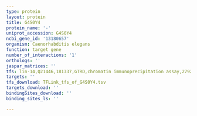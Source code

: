 ```yaml
---
type: protein
layout: protein
title: G4S0Y4
protein_name: '-'
uniprot_accession: G4S0Y4
ncbi_gene_id: '13180657'
organism: Caenorhabditis elegans
function: target gene
number_of_interactions: '1'
orthologs: ''
jaspar_matrices: ''
tfs: lin-14,Q21446,181337,GTRD,chromatin immunoprecipitation assay,27924024%5Buid%5D,No
targets: ''
tfs_download: TFLink_tfs_of_G4S0Y4.tsv
targets_download: ''
bindingSites_download: ''
binding_sites_ls: ''

---
```

